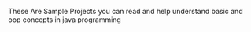 These Are Sample Projects you can read and help understand basic and oop concepts in java programming
